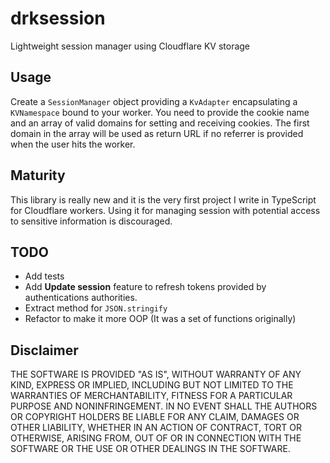 # drksession

Lightweight session manager using Cloudflare KV storage

## Usage

Create a `SessionManager` object providing a `KvAdapter` encapsulating a `KVNamespace` bound to your worker.
You need to provide the cookie name and an array of valid domains for setting and receiving cookies.
The first domain in the array will be used as return URL if no referrer is provided when the user hits the worker.

## Maturity

This library is really new and it is the very first project I write in TypeScript for Cloudflare workers.
Using it for managing session with potential access to sensitive information is discouraged.

## TODO

- Add tests
- Add **Update session** feature to refresh tokens provided by authentications authorities.
- Extract method for `JSON.stringify`
- Refactor to make it more OOP (It was a set of functions originally)

## Disclaimer

THE SOFTWARE IS PROVIDED "AS IS", WITHOUT WARRANTY OF ANY KIND, EXPRESS OR IMPLIED, INCLUDING BUT NOT LIMITED TO THE WARRANTIES OF MERCHANTABILITY, FITNESS FOR A PARTICULAR PURPOSE AND NONINFRINGEMENT. IN NO EVENT SHALL THE AUTHORS OR COPYRIGHT HOLDERS BE LIABLE FOR ANY CLAIM, DAMAGES OR OTHER LIABILITY, WHETHER IN AN ACTION OF CONTRACT, TORT OR OTHERWISE, ARISING FROM, OUT OF OR IN CONNECTION WITH THE SOFTWARE OR THE USE OR OTHER DEALINGS IN THE SOFTWARE.